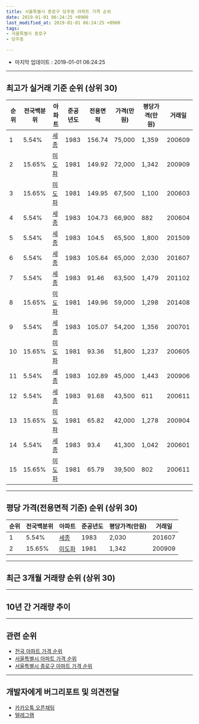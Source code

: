 ```yaml
---
title: 서울특별시 종로구 당주동 아파트 가격 순위
date: 2019-01-01 06:24:25 +0900
last_modified_at: 2019-01-01 06:24:25 +0900
tags:
- 서울특별시 종로구
- 당주동

---
```


* 마지막 업데이트 : 2019-01-01 06:24:25

---

## 최고가 실거래 기준 순위 (상위 30)


|순위|전국백분위|아파트|준공년도|전용면적|가격(만원)|평당가격(만원)|거래일|
|---|---|---|---|---|---|---|---|
|1|5.54%|[세종](https://search.naver.com/search.naver?query=%EC%84%9C%EC%9A%B8%ED%8A%B9%EB%B3%84%EC%8B%9C+%EC%A2%85%EB%A1%9C%EA%B5%AC+%EB%8B%B9%EC%A3%BC%EB%8F%99+%EC%84%B8%EC%A2%85)|1983|156.74|75,000|1,359|200609|
|2|15.65%|[미도파](https://search.naver.com/search.naver?query=%EC%84%9C%EC%9A%B8%ED%8A%B9%EB%B3%84%EC%8B%9C+%EC%A2%85%EB%A1%9C%EA%B5%AC+%EB%8B%B9%EC%A3%BC%EB%8F%99+%EB%AF%B8%EB%8F%84%ED%8C%8C)|1981|149.92|72,000|1,342|200909|
|3|15.65%|[미도파](https://search.naver.com/search.naver?query=%EC%84%9C%EC%9A%B8%ED%8A%B9%EB%B3%84%EC%8B%9C+%EC%A2%85%EB%A1%9C%EA%B5%AC+%EB%8B%B9%EC%A3%BC%EB%8F%99+%EB%AF%B8%EB%8F%84%ED%8C%8C)|1981|149.95|67,500|1,100|200603|
|4|5.54%|[세종](https://search.naver.com/search.naver?query=%EC%84%9C%EC%9A%B8%ED%8A%B9%EB%B3%84%EC%8B%9C+%EC%A2%85%EB%A1%9C%EA%B5%AC+%EB%8B%B9%EC%A3%BC%EB%8F%99+%EC%84%B8%EC%A2%85)|1983|104.73|66,900|882|200604|
|5|5.54%|[세종](https://search.naver.com/search.naver?query=%EC%84%9C%EC%9A%B8%ED%8A%B9%EB%B3%84%EC%8B%9C+%EC%A2%85%EB%A1%9C%EA%B5%AC+%EB%8B%B9%EC%A3%BC%EB%8F%99+%EC%84%B8%EC%A2%85)|1983|104.5|65,500|1,800|201509|
|6|5.54%|[세종](https://search.naver.com/search.naver?query=%EC%84%9C%EC%9A%B8%ED%8A%B9%EB%B3%84%EC%8B%9C+%EC%A2%85%EB%A1%9C%EA%B5%AC+%EB%8B%B9%EC%A3%BC%EB%8F%99+%EC%84%B8%EC%A2%85)|1983|105.64|65,000|2,030|201607|
|7|5.54%|[세종](https://search.naver.com/search.naver?query=%EC%84%9C%EC%9A%B8%ED%8A%B9%EB%B3%84%EC%8B%9C+%EC%A2%85%EB%A1%9C%EA%B5%AC+%EB%8B%B9%EC%A3%BC%EB%8F%99+%EC%84%B8%EC%A2%85)|1983|91.46|63,500|1,479|201102|
|8|15.65%|[미도파](https://search.naver.com/search.naver?query=%EC%84%9C%EC%9A%B8%ED%8A%B9%EB%B3%84%EC%8B%9C+%EC%A2%85%EB%A1%9C%EA%B5%AC+%EB%8B%B9%EC%A3%BC%EB%8F%99+%EB%AF%B8%EB%8F%84%ED%8C%8C)|1981|149.96|59,000|1,298|201408|
|9|5.54%|[세종](https://search.naver.com/search.naver?query=%EC%84%9C%EC%9A%B8%ED%8A%B9%EB%B3%84%EC%8B%9C+%EC%A2%85%EB%A1%9C%EA%B5%AC+%EB%8B%B9%EC%A3%BC%EB%8F%99+%EC%84%B8%EC%A2%85)|1983|105.07|54,200|1,356|200701|
|10|15.65%|[미도파](https://search.naver.com/search.naver?query=%EC%84%9C%EC%9A%B8%ED%8A%B9%EB%B3%84%EC%8B%9C+%EC%A2%85%EB%A1%9C%EA%B5%AC+%EB%8B%B9%EC%A3%BC%EB%8F%99+%EB%AF%B8%EB%8F%84%ED%8C%8C)|1981|93.36|51,800|1,237|200605|
|11|5.54%|[세종](https://search.naver.com/search.naver?query=%EC%84%9C%EC%9A%B8%ED%8A%B9%EB%B3%84%EC%8B%9C+%EC%A2%85%EB%A1%9C%EA%B5%AC+%EB%8B%B9%EC%A3%BC%EB%8F%99+%EC%84%B8%EC%A2%85)|1983|102.89|45,000|1,443|200906|
|12|5.54%|[세종](https://search.naver.com/search.naver?query=%EC%84%9C%EC%9A%B8%ED%8A%B9%EB%B3%84%EC%8B%9C+%EC%A2%85%EB%A1%9C%EA%B5%AC+%EB%8B%B9%EC%A3%BC%EB%8F%99+%EC%84%B8%EC%A2%85)|1983|91.68|43,500|611|200611|
|13|15.65%|[미도파](https://search.naver.com/search.naver?query=%EC%84%9C%EC%9A%B8%ED%8A%B9%EB%B3%84%EC%8B%9C+%EC%A2%85%EB%A1%9C%EA%B5%AC+%EB%8B%B9%EC%A3%BC%EB%8F%99+%EB%AF%B8%EB%8F%84%ED%8C%8C)|1981|65.82|42,000|1,278|200904|
|14|5.54%|[세종](https://search.naver.com/search.naver?query=%EC%84%9C%EC%9A%B8%ED%8A%B9%EB%B3%84%EC%8B%9C+%EC%A2%85%EB%A1%9C%EA%B5%AC+%EB%8B%B9%EC%A3%BC%EB%8F%99+%EC%84%B8%EC%A2%85)|1983|93.4|41,300|1,042|200601|
|15|15.65%|[미도파](https://search.naver.com/search.naver?query=%EC%84%9C%EC%9A%B8%ED%8A%B9%EB%B3%84%EC%8B%9C+%EC%A2%85%EB%A1%9C%EA%B5%AC+%EB%8B%B9%EC%A3%BC%EB%8F%99+%EB%AF%B8%EB%8F%84%ED%8C%8C)|1981|65.79|39,500|802|200611|


---

## 평당 가격(전용면적 기준) 순위 (상위 30)


|순위|전국백분위|아파트|준공년도|평당가격(만원)|거래일|
|---|---|---|---|---|---|
|1|5.54%|[세종](https://search.naver.com/search.naver?query=%EC%84%9C%EC%9A%B8%ED%8A%B9%EB%B3%84%EC%8B%9C+%EC%A2%85%EB%A1%9C%EA%B5%AC+%EB%8B%B9%EC%A3%BC%EB%8F%99+%EC%84%B8%EC%A2%85)|1983|2,030|201607|
|2|15.65%|[미도파](https://search.naver.com/search.naver?query=%EC%84%9C%EC%9A%B8%ED%8A%B9%EB%B3%84%EC%8B%9C+%EC%A2%85%EB%A1%9C%EA%B5%AC+%EB%8B%B9%EC%A3%BC%EB%8F%99+%EB%AF%B8%EB%8F%84%ED%8C%8C)|1981|1,342|200909|


---

## 최근 3개월 거래량 순위 (상위 30)


<div style="width:100%;">
    <canvas id="deal_count_ranking" height="250"></canvas>
</div>


<script>
new Chart(document.getElementById("deal_count_ranking"), {
    type: 'horizontalBar',
    data: {
        labels: ['미도파'],
        datasets: [{
            label: '실거래 수',
            data: [1],
            borderColor: "rgba(255, 0, 128, 1)",
            backgroundColor: "rgba(255, 0, 128, 0.5)",
            fill: false,
        }]
    },
    options: {
        responsive: true,
        title: {
            display: true,
            text: '최근 3개월 거래량 순위'
        },
        tooltips: {
            mode: 'index',
            intersect: false,
            callbacks: {
                title: function(tooltipItems, data) {
                    return "실거래 수:";
                },
                label: function(tooltipItem, data) {
                    return data.labels[tooltipItem.index] + ": " + tooltipItem.xLabel;
                }
            }
        },
        hover: {
            mode: 'nearest',
            intersect: true
        },
        scales: {
            xAxes: [{
                display: true,
                scaleLabel: {
                    display: true,
                    labelString: '실거래 수'
                },
                ticks: {
                    suggestedMin: 0,
                }
            }],
            yAxes: [{
                display: true,
                ticks: {
                    autoSkip: false,
                    callback: function(value, index, values) {
                        if (value.length > 15)
                            return value.substr(0, 13) + "...";
                        else
                            return value;
                    }
                },
                scaleLabel: {
                    display: false,
                }
            }]
        }
    }
});

</script>


---

## 10년 간 거래량 추이


<div style="width:100%;">
    <canvas id="deal_progress" height="250"></canvas>
</div>

<script>
new Chart(document.getElementById("deal_progress"), {
    type: 'line',
    data: {
        labels: ['200901','200902','200903','200904','200905','200906','200907','200908','200909','200910','200911','200912','201001','201002','201003','201004','201005','201006','201007','201008','201009','201010','201011','201012','201101','201102','201103','201104','201105','201106','201107','201108','201109','201110','201111','201112','201201','201202','201203','201204','201205','201206','201207','201208','201209','201210','201211','201212','201301','201302','201303','201304','201305','201306','201307','201308','201309','201310','201311','201312','201401','201402','201403','201404','201405','201406','201407','201408','201409','201410','201411','201412','201501','201502','201503','201504','201505','201506','201507','201508','201509','201510','201511','201512','201601','201602','201603','201604','201605','201606','201607','201608','201609','201610','201611','201612','201701','201702','201703','201704','201705','201706','201707','201708','201709','201710','201711','201712','201801','201802','201803','201804','201805','201806','201807','201808','201809','201810','201811','201812','201901'],
        datasets: [{
            label: '실거래 수',
            pointRadius: 1,
            data: [0, 0, 0, 1, 0, 1, 0, 0, 2, 0, 0, 1, 0, 0, 1, 2, 0, 0, 0, 0, 0, 0, 1, 0, 0, 1, 0, 0, 0, 0, 0, 1, 1, 0, 1, 0, 0, 0, 1, 0, 0, 1, 0, 0, 1, 0, 0, 2, 0, 0, 0, 0, 2, 1, 0, 0, 1, 0, 0, 0, 0, 0, 3, 1, 0, 0, 0, 2, 0, 0, 0, 1, 1, 0, 1, 0, 0, 0, 0, 0, 2, 0, 0, 1, 0, 0, 0, 0, 1, 0, 2, 1, 1, 0, 0, 0, 1, 0, 0, 0, 1, 1, 1, 0, 1, 1, 1, 0, 1, 0, 2, 0, 1, 0, 0, 1, 1, 1, 1, 0, 0],
            borderColor: "rgba(255, 201, 14, 1)",
            backgroundColor: "rgba(255, 201, 14, 0.5)",
            fill: true,
        }]
    },
    options: {
        responsive: true,
        title: {
            display: true,
            text: '10년간 거래량 추이'
        },
        tooltips: {
            mode: 'index',
            intersect: false,
        },
        hover: {
            mode: 'nearest',
            intersect: true
        },
        scales: {
            xAxes: [{
                display: true,
                scaleLabel: {
                    display: true,
                    labelString: '년/월'
                }
            }],
            yAxes: [{
                display: true,
                ticks: {
                    suggestedMin: 0,
                },
                scaleLabel: {
                    display: true,
                    labelString: '실거래 수'
                }
            }]
        }
    }
});

</script>


---

## 관련 순위

- [전국 아파트 가격 순위](https://inasie.github.io/apt-ranking/전국)
- [서울특별시 아파트 가격 순위](https://inasie.github.io/apt-ranking/서울특별시)
- [서울특별시 종로구 아파트 가격 순위](https://inasie.github.io/apt-ranking/서울특별시-종로구)


---

## 개발자에게 버그리포트 및 의견전달

- [카카오톡 오픈채팅](https://open.kakao.com/o/gLJUAP4)
- [텔레그램](https://t.me/inasie)

